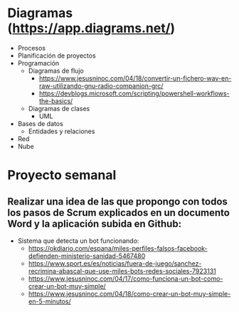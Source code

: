 # Diagramas (https://app.diagrams.net/)
- Procesos
- Planificación de proyectos
- Programación
  - Diagramas de flujo
    - https://www.jesusninoc.com/04/18/convertir-un-fichero-wav-en-raw-utilizando-gnu-radio-companion-grc/
    - https://devblogs.microsoft.com/scripting/powershell-workflows-the-basics/
  - Diagramas de clases
    - UML
- Bases de datos
  - Entidades y relaciones
- Red
- Nube

# Proyecto semanal
## Realizar una idea de las que propongo con todos los pasos de Scrum explicados en un documento Word y la aplicación subida en Github:
- Sistema que detecta un bot funcionando:
  - https://okdiario.com/espana/miles-perfiles-falsos-facebook-defienden-ministerio-sanidad-5467480
  - https://www.sport.es/es/noticias/fuera-de-juego/sanchez-recrimina-abascal-que-use-miles-bots-redes-sociales-7923131
  - https://www.jesusninoc.com/04/17/como-funciona-un-bot-como-crear-un-bot-muy-simple/
  - https://www.jesusninoc.com/04/18/como-crear-un-bot-muy-simple-en-5-minutos/
